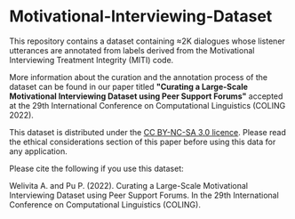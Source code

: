 # Motivational-Interviewing-Dataset
This repository contains a dataset containing ≈2K dialogues whose listener utterances are annotated from labels derived from the  Motivational Interviewing Treatment Integrity (MITI) code.

More information about the curation and the annotation process of the dataset can be found in our paper titled **"Curating a Large-Scale Motivational Interviewing Dataset using Peer Support Forums"** accepted at the 29th International Conference on Computational Linguistics (COLING 2022).

This dataset is distributed under the [CC BY-NC-SA 3.0 licence]([[https://creativecommons.org/licenses/by-nc/3.0/](https://creativecommons.org/licenses/by-nc-sa/3.0/)](https://creativecommons.org/licenses/by-nc-sa/3.0/)). Please read the ethical considerations section of this paper before using this data for any application. 

Please cite the following if you use this dataset:

Welivita A. and Pu P. (2022). Curating a Large-Scale Motivational Interviewing Dataset using Peer Support Forums. In the 29th International Conference on Computational Linguistics (COLING).


